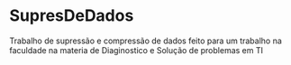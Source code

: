 # SupresDeDados
Trabalho de supressão e compressão de dados feito para um trabalho na faculdade na materia de Diaginostico e Solução de problemas em TI
